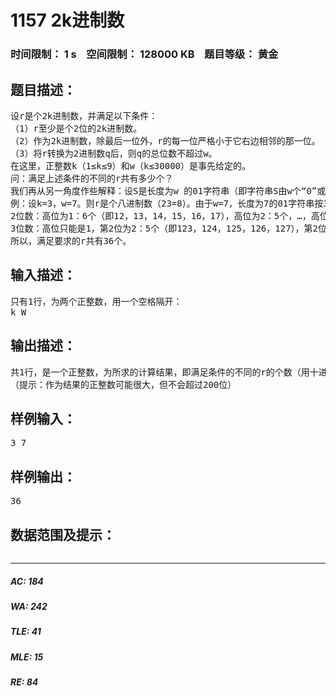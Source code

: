 # 1157 2k进制数   
### 时间限制： 1 s&nbsp;&nbsp;&nbsp;&nbsp;空间限制： 128000 KB&nbsp;&nbsp;&nbsp;&nbsp;题目等级： 黄金  
## 题目描述：  

<pre>
设r是个2k进制数，并满足以下条件：
（1）r至少是个2位的2k进制数。
（2）作为2k进制数，除最后一位外，r的每一位严格小于它右边相邻的那一位。
（3）将r转换为2进制数q后，则q的总位数不超过w。
在这里，正整数k（1≤k≤9）和w（k<W< span>≤30000）是事先给定的。
问：满足上述条件的不同的r共有多少个？
我们再从另一角度作些解释：设S是长度为w 的01字符串（即字符串S由w个“0”或“1”组成），S对应于上述条件（3）中的q。将S从右起划分为若干个长度为k 的段，每段对应一位2k进制的数，如果S至少可分成2段，则S所对应的二进制数又可以转换为上述的2k进制数r。
例：设k=3，w=7。则r是个八进制数（23=8）。由于w=7，长度为7的01字符串按3位一段分，可分为3段（即1，3，3，左边第一段只有一个二进制位），则满足条件的八进制数有：
2位数：高位为1：6个（即12，13，14，15，16，17），高位为2：5个，…，高位为6：1个（即67）。共6+5+…+1=21个。
3位数：高位只能是1，第2位为2：5个（即123，124，125，126，127），第2位为3：4个，…，第2位为6：1个（即167）。共5+4+…+1=15个。
所以，满足要求的r共有36个。
</pre>
  
  
## 输入描述：  

<pre>
只有1行，为两个正整数，用一个空格隔开：
k W
</pre>
  
  
## 输出描述：  

<pre>
共1行，是一个正整数，为所求的计算结果，即满足条件的不同的r的个数（用十进制数表示），要求最高位不得为0，各数字之间不得插入数字以外的其他字符（例如空格、换行符、逗号等）。
（提示：作为结果的正整数可能很大，但不会超过200位）
</pre>
  
  
## 样例输入：  

<pre>
3 7
</pre>
  
  
## 样例输出：  

<pre>
36
</pre>
  
  
## 数据范围及提示：  

<pre>
</pre>
  
  
***  

##### AC: 184  
##### WA: 242  
##### TLE: 41  
##### MLE: 15  
##### RE: 84  
